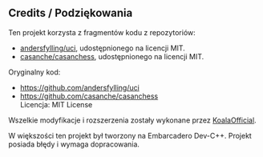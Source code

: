 ## Credits / Podziękowania

Ten projekt korzysta z fragmentów kodu z repozytoriów:
- [andersfylling/uci](https://github.com/andersfylling/uci), udostępnionego na licencji MIT.
- [casanche/casanchess](https://github.com/casanche/casanchess), udostępnionego na licencji MIT.

Oryginalny kod:
- https://github.com/andersfylling/uci
- https://github.com/casanche/casanchess  
Licencja: MIT License

Wszelkie modyfikacje i rozszerzenia zostały wykonane przez [KoalaOfficial](https://github.com/KoalaOfficial).

W większości ten projekt był tworzony na Embarcadero Dev-C++.
Projekt posiada błędy i wymaga dopracowania.
